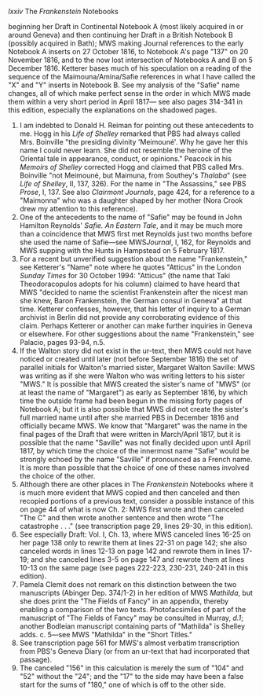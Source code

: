 *lxxiv* The *Frankenstein* Notebooks

beginning her Draft in Continental Notebook A (most likely acquired in
or around Geneva) and then continuing her Draft in a British Notebook B
(possibly acquired in Bath); MWS making Journal references to the early
Notebook A inserts on 27 October 1816, to Notebook A's page "137" on 20
November 1816, and to the now lost intersection of Notebooks A and B on
5 December 1816. Ketterer bases much of his speculation on a reading of
the sequence of the Maimouna/Amina/Safie references in what I have
called the "X" and "Y" inserts in Notebook B. See my analysis of the
"Safie" name changes, all of which make perfect sense in the order in
which MWS made them within a very short period in April 1817— see also
pages 314-341 in this edition, especially the explanations on the
shadowed pages.

1.  I am indebted to Donald H. Reiman for pointing out these antecedents
    to me. Hogg in his *Life of Shelley* remarked that PBS had always
    called Mrs. Boinville "the presiding divinity 'Meimouné'. Why he
    gave her this name I could never learn. She did not resemble the
    heroine of the Oriental tale in appearance, conduct, or opinions."
    Peacock in his *Memoirs of Shelley* corrected Hogg and claimed that
    PBS called Mrs. Boinville "not Meimouné, but Maimuna, from Southey's
    *Thalaba*" (see *Life of Shelley*, II, 137, 326). For the name in
    "The Assassins," see PBS *Prose*, I, 137. See also *Clairmont
    Journals*, page 424, for a reference to a "Maimonna" who was a
    daughter shaped by her mother (Nora Crook drew my attention to this
    reference).
2.  One of the antecedents to the name of "Safie" may be found in John
    Hamilton Reynolds' *Safie. An Eastern Tale*, and it may be much more
    than a coincidence that MWS first met Reynolds just two months
    before she used the name of Safie—see MWS*Journal*, I, 162, for
    Reynolds and MWS supping with the Hunts in Hampstead on 5 February
    1817.
3.  For a recent but unverified suggestion about the name
    "Frankenstein," see Ketterer's "Name" note where he quotes "Atticus"
    in the London *Sunday Times* for 30 October 1994: "Atticus" (the
    name that Taki Theodoracopulos adopts for his column) claimed to
    have heard that MWS "decided to name the scientist Frankenstein
    after the nicest man she knew, Baron Frankenstein, the German consul
    in Geneva" at that time. Ketterer confesses, however, that his
    letter of inquiry to a German archivist in Berlin did not provide
    any corroborating evidence of this claim. Perhaps Ketterer or
    another can make further inquiries in Geneva or elsewhere. For other
    suggestions about the name "Frankenstein," see Palacio, pages 93-94,
    n.5.
4.  If the Walton story did not exist in the ur-text, then MWS could not
    have noticed or created until later (not before September 1816) the
    set of parallel initials for Walton's married sister, Margaret
    Walton Saville: MWS was writing as if she were Walton who was
    writing letters to his sister "MWS." It is possible that MWS created
    the sister's name of "MWS" (or at least the name of "Margaret") as
    early as September 1816, by which time the outside frame had been
    begun in the missing forty pages of Notebook A; but it is also
    possible that MWS did not create the sister's full married name
    until after she married PBS in December 1816 and officially became
    MWS. We know that "Margaret" was the name in the final pages of the
    Draft that were written in March/April 1817, but it is possible that
    the name "Saville" was not finally decided upon until April 1817, by
    which time the choice of the innermost name "Safie" would be
    strongly echoed by the name "Saville" if pronounced as a French
    name. It is more than possible that the choice of one of these names
    involved the choice of the other.
5.  Although there are other places in The *Frankenstein* Notebooks
    where it is much more evident that MWS copied and then canceled and
    then recopied portions of a previous text, consider a possible
    instance of this on page 44 of what is now Ch. 2: MWS first wrote
    and then canceled "The C" and then wrote another sentence and then
    wrote "The catastrophe . . ." (see transcription page 29, lines
    29-30, in this edition).
6.  See especially Draft: Vol. I, Ch. 13, where MWS canceled lines 16-25
    on her page 138 only to rewrite them at lines 22-31 on page 142; she
    also canceled words in lines 12-13 on page 142 and rewrote them in
    lines 17-19; and she canceled lines 3-5 on page 147 and rewrote them
    at lines 10-13 on the same page (see pages 222-223, 230-231, 240-241
    in this edition).
7.  Pamela Clemit does not remark on this distinction between the two
    manuscripts (Abinger Dep. 374/1-2) in her edition of MWS *Mathilda*,
    but she does print the "The Fields of Fancy" in an appendix, thereby
    enabling a comparison of the two texts. Photofacsimiles of part of
    the manuscript of "The Fields of Fancy" may be consulted in Murray,
    *d.1*; another Bodleian manuscript containing parts of "Mathilda" is
    Shelley adds. c. 5—see MWS "Mathilda" in the "Short Titles."
8.  See transcription page 561 for MWS's almost verbatim transcription
    from PBS's Geneva Diary (or from an ur-text that had incorporated
    that passage).
9.  The canceled "156" in this calculation is merely the sum of "104"
    and "52" without the "24"; and the "17" to the side may have been a
    false start for the sums of "180," one of which is off to the other
    side.


